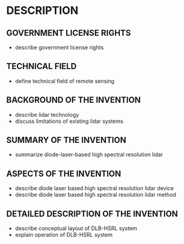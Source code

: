 # DESCRIPTION

## GOVERNMENT LICENSE RIGHTS

- describe government license rights

## TECHNICAL FIELD

- define technical field of remote sensing

## BACKGROUND OF THE INVENTION

- describe lidar technology
- discuss limitations of existing lidar systems

## SUMMARY OF THE INVENTION

- summarize diode-laser-based high spectral resolution lidar

## ASPECTS OF THE INVENTION

- describe diode laser based high spectral resolution lidar device
- describe diode laser based high spectral resolution lidar method

## DETAILED DESCRIPTION OF THE INVENTION

- describe conceptual layout of DLB-HSRL system
- explain operation of DLB-HSRL system

